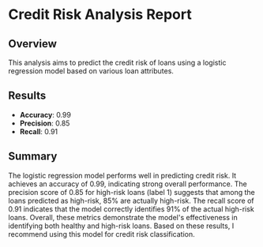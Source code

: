 # Credit Risk Analysis Report

## Overview
This analysis aims to predict the credit risk of loans using a logistic regression model based on various loan attributes.

## Results
- **Accuracy**: 0.99
- **Precision**: 0.85
- **Recall**: 0.91

## Summary
The logistic regression model performs well in predicting credit risk. It achieves an accuracy of 0.99, indicating strong overall performance. The precision score of 0.85 for high-risk loans (label 1) suggests that among the loans predicted as high-risk, 85% are actually high-risk. The recall score of 0.91 indicates that the model correctly identifies 91% of the actual high-risk loans. Overall, these metrics demonstrate the model's effectiveness in identifying both healthy and high-risk loans. Based on these results, I recommend using this model for credit risk classification.
